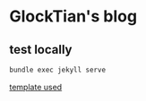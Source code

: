 # GlockTian's blog

## test locally
```bash
bundle exec jekyll serve
```

[template used](https://github.com/startbootstrap/startbootstrap-clean-blog-jekyll)
